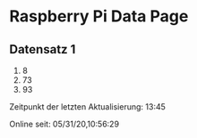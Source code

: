 
# Raspberry Pi Data Page
## Datensatz 1
1. 8
2. 73
3. 93

Zeitpunkt der letzten Aktualisierung: 13:45

Online seit: 05/31/20,10:56:29
    